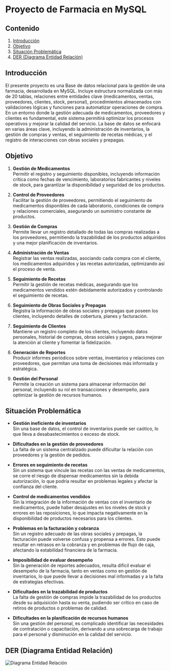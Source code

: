 # Proyecto de Farmacia en MySQL  

## Contenido  
1. [Introducción](#introducción)  
2. [Objetivo](#objetivo)  
3. [Situación Problemática](#situación-problemática)  
4. [DER (Diagrama Entidad Relación)](#der-diagrama-entidad-relación)  

## Introducción  
El presente proyecto es una Base de datos relacional para la gestión de una farmacia, desarrollada en MySQL. Incluye estructura normalizada con más de 20 tablas, relaciones entre entidades clave (medicamentos, ventas, proveedores, clientes, stock, personal), procedimientos almacenados con validaciones lógicas y funciones para automatizar operaciones de compra.
En un entorno donde la gestión adecuada de medicamentos, proveedores y clientes es fundamental, este sistema permitirá optimizar los procesos operativos y mejorar la calidad del servicio. La base de datos se enfocará en varias áreas clave, incluyendo la administración de inventarios, la gestión de compras y ventas, el seguimiento de recetas médicas, y el registro de interacciones con obras sociales y prepagas. 


## Objetivo  
1. **Gestión de Medicamentos**  
   Permitir el registro y seguimiento disponibles, incluyendo información crítica como fechas de vencimiento, laboratorios fabricantes y niveles de stock, para garantizar la disponibilidad y seguridad de los productos.  

2. **Control de Proveedores**  
   Facilitar la gestión de proveedores, permitiendo el seguimiento de medicamentos disponibles de cada laboratorio, condiciones de compra y relaciones comerciales, asegurando un suministro constante de productos.  

3. **Gestión de Compras**  
   Permite llevar un registro detallado de todas las compras realizadas a los proveedores, permitiendo la trazabilidad de los productos adquiridos y una mejor planificación de inventarios.  

4. **Administración de Ventas**  
   Registrar las ventas realizadas, asociando cada compra con el cliente, los medicamentos adquiridos y las recetas autorizadas, optimizando así el proceso de venta.  

5. **Seguimiento de Recetas**  
   Permitir la gestión de recetas médicas, asegurando que los medicamentos vendidos estén debidamente autorizados y controlando el seguimiento de recetas.  

6. **Seguimiento de Obras Sociales y Prepagas**  
   Registra la información de obras sociales y prepagas que poseen los clientes, incluyendo detalles de cobertura, planes y facturación.  

7. **Seguimiento de Clientes**  
   Mantiene un registro completo de los clientes, incluyendo datos personales, historial de compras, obras sociales y pagos, para mejorar la atención al cliente y fomentar la fidelización.  

8. **Generación de Reportes**  
   Producir informes periódicos sobre ventas, inventarios y relaciones con proveedores, que permitan una toma de decisiones más informada y estratégica.  

9. **Gestión del Personal**  
   Permite la creación un sistema para almacenar información del personal, incluyendo su rol en transacciones y desempeño, para optimizar la gestión de recursos humanos.  

## Situación Problemática  
- **Gestión ineficiente de inventarios**  
  Sin una base de datos, el control de inventarios puede ser caótico, lo que lleva a desabastecimientos o exceso de stock.  

- **Dificultades en la gestión de proveedores**  
  La falta de un sistema centralizado puede dificultar la relación con proveedores y la gestión de pedidos.  

- **Errores en seguimiento de recetas**  
  Sin un sistema que vincule las recetas con las ventas de medicamentos, se corre el riesgo de dispensar medicamentos sin la debida autorización, lo que podría resultar en problemas legales y afectar la confianza del cliente.  

- **Control de medicamentos vendidos**  
  Sin la integración de la información de ventas con el inventario de medicamentos, puede haber desajustes en los niveles de stock y errores en las reposiciones, lo que impacta negativamente en la disponibilidad de productos necesarios para los clientes.  

- **Problemas en la facturación y cobranza**  
  Sin un registro adecuado de las obras sociales y prepagas, la facturación puede volverse confusa y propensa a errores. Esto puede resultar en retrasos en la cobranza y en problemas de flujo de caja, afectando la estabilidad financiera de la farmacia.  

- **Imposibilidad de evaluar desempeño**  
  Sin la generación de reportes adecuados, resulta difícil evaluar el desempeño de la farmacia, tanto en ventas como en gestión de inventarios, lo que puede llevar a decisiones mal informadas y a la falta de estrategias efectivas.  

- **Dificultades en la trazabilidad de productos**  
  La falta de gestión de compras impide la trazabilidad de los productos desde su adquisición hasta su venta, pudiendo ser crítico en caso de retiros de productos o problemas de calidad.  

- **Dificultades en la planificación de recursos humanos**  
  Sin una gestión del personal, es complicado identificar las necesidades de contratación o capacitación, derivando a una sobrecarga de trabajo para el personal y disminución en la calidad del servicio.

## DER (Diagrama Entidad Relación)  
![Diagrama Entidad Relación](https://github.com/denist050/DataBaseFarmaciaMySQL/blob/main/EER%20diagrama.png)

